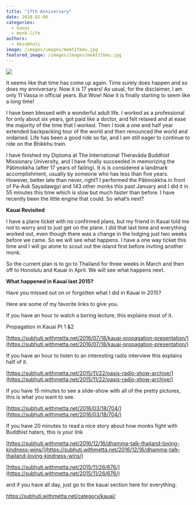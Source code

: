```yaml
---
title: "17th Anniversary"
date: 2018-02-06
categories: 
  - kauai
  - monk-life
authors: 
  - bksubhuti
image: /images/images/meAtItbmu.jpg
featured_image: /images/images/meAtItbmu.jpg
---
```


[![](/images/meAtItbmu-768x1024.jpg)](/images/2018/02/meAtItbmu.jpg)

It seems like that time has come up again. Time surely does happen and so does my anniversary. Now it is 17 years! As usual, for the disclaimer, I am only 11 Vassa in official years. But Wow! Now it is finally starting to seem like a long time!

I have been blessed with a wonderful adult life. I worked as a professional for only about six years, got paid like a doctor, and felt relaxed and at ease the majority of the time that I worked. Then I took a one and half year extended backpacking tour of the world and then renounced the world and ordained. Life has been a good ride so far, and I am still eager to continue to ride on the Bhikkhu train.

I have finished my Diploma at The International Theravāda Buddhist Missionary University, and I have finally succeeded in memorizing the Pātimokkha (after 17 years of failing). It is is considered a landmark accomplishment, usually by someone who has less than five years. However, better late than never, right? I performed the Pātimokkha in front of Pa-Auk Sayadawgyi and 143 other monks this past January and I did it in 55 minutes this time which is slow but much faster than before. I have recently been the little engine that could. So what’s next?

**Kauai Revisited**

I have a plane ticket with no confirmed plans, but my friend in Kauai told me not to worry and to just get on the plane. I did that last time and everything worked out, even though there was a change in the lodging just two weeks before we came. So we will see what happens. I have a one way ticket this time and I will go alone to scout out the island first before inviting another monk.

So the current plan is to go to Thailand for three weeks in March and then off to Honolulu and Kauai in April. We will see what happens next.

**What happened in Kauai last 2015?**

Have you missed out on or forgotten what I did in Kauai in 2015?

Here are some of my favorite links to give you.

If you have an hour to watch a boring lecture, this explains most of it.

Propagation in Kauai Pt 1 &2

[https://subhuti.withmetta.net/2016/07/18/kauai-propagation-presentation/](https://subhuti.withmetta.net/2016/07/18/kauai-propagation-presentation/)

If you have an hour to listen to an interesting radio interview this explains half of it.

[https://subhuti.withmetta.net/2015/11/22/oasis-radio-show-archive/](https://subhuti.withmetta.net/2015/11/22/oasis-radio-show-archive/)

If you have 15 minutes to see a slide-show with all of the pretty pictures, this is what you want to see.

[https://subhuti.withmetta.net/2016/03/18/704/](https://subhuti.withmetta.net/2016/03/18/704/)

If you have 20 minutes to read a nice story about how monks fight with Buddhist haters, this is your link

[https://subhuti.withmetta.net/2016/12/16/dhamma-talk-thailand-loving-kindness-wins/](https://subhuti.withmetta.net/2016/12/16/dhamma-talk-thailand-loving-kindness-wins/)

[https://subhuti.withmetta.net/2015/11/26/676/](https://subhuti.withmetta.net/2015/11/26/676/)

and if you have all day, just go to the kauai section here for everything.

https://subhuti.withmetta.net/category/kauai/